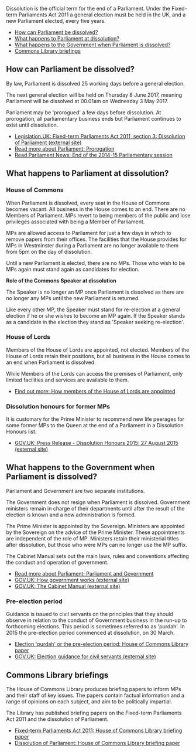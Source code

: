 Dissolution is the official term for the end of a Parliament. Under the Fixed-term Parliaments Act 2011 a general election must be held in the UK, and a new Parliament elected, every five years.


*   [How can Parliament be dissolved?](#jump-link-0)
*   [What happens to Parliament at dissolution?](#jump-link-1)
*   [What happens to the Government when Parliament is dissolved?](#jump-link-2)
*   [Commons Library briefings](#jump-link-3)

## How can Parliament be dissolved?

By law, Parliament is dissolved 25 working days before a general election.

The next general election will be held on Thursday 8 June 2017, meaning Parliament will be dissolved at 00.01am on Wednesday 3 May 2017.

Parliament may be 'prorogued' a few days before dissolution. At prorogation, all parliamentary business ends but Parliament continues to exist until dissolution.

*   [Legislation.UK: Fixed-term Parliaments Act 2011, section 3: Dissolution of Parliament (external site)](http://www.legislation.gov.uk/ukpga/2011/14/section/3)
*   [Read more about Parliament: Prorogation](http://www.parliament.uk/about/how/occasions/prorogation/)
*   [Read Parliament News: End of the 2014-15 Parliamentary session](http://www.parliament.uk/business/news/2015/march/prorogation-end-of-session/)

## What happens to Parliament at dissolution?

### House of Commons

When Parliament is dissolved, every seat in the House of Commons becomes vacant. All business in the House comes to an end. There are no Members of Parliament. MPs revert to being members of the public and lose privileges associated with being a Member of Parliament.

MPs are allowed access to Parliament for just a few days in which to remove papers from their offices. The facilities that the House provides for MPs in Westminster during a Parliament are no longer available to them from 5pm on the day of dissolution.

Until a new Parliament is elected, there are no MPs. Those who wish to be MPs again must stand again as candidates for election.

**Role of the Commons Speaker at dissolution**

The Speaker is no longer an MP once Parliament is dissolved as there are no longer any MPs until the new Parliament is returned.

Like every other MP, the Speaker must stand for re-election at a general election if he or she wishes to become an MP again. If the Speaker stands as a candidate in the election they stand as 'Speaker seeking re-election'.

### House of Lords

Members of the House of Lords are appointed, not elected. Members of the House of Lords retain their positions, but all business in the House comes to an end when Parliament is dissolved.

While Members of the Lords can access the premises of Parliament, only limited facilities and services are available to them.

*   [Find out more: How members of the House of Lords are appointed](http://www.parliament.uk/business/lords/whos-in-the-house-of-lords/members-and-their-roles/how-members-are-appointed/)

### Dissolution honours for former MPs

It is customary for the Prime Minister to recommend new life peerages for some former MPs to the Queen at the end of a Parliament in a Dissolution Honours list.

*   [GOV.UK: Press Release - Dissolution Honours 2015: 27 August 2015 (external site)](https://www.gov.uk/government/news/dissolution-honours-2015)

## What happens to the Government when Parliament is dissolved?

Parliament and Government are two separate institutions.

The Government does not resign when Parliament is dissolved. Government ministers remain in charge of their departments until after the result of the election is known and a new administration is formed.

The Prime Minister is appointed by the Sovereign. Ministers are appointed by the Sovereign on the advice of the Prime Minister. These appointments are independent of the role of MP. Ministers retain their ministerial titles after dissolution, but those who were MPs can no longer use the MP suffix.

The Cabinet Manual sets out the main laws, rules and conventions affecting the conduct and operation of government.

*   [Read more about Parliament: Parliament and Government](http://www.parliament.uk/about/how/role/parliament-government/)
*   [GOV.UK: How government works (external site)](https://www.gov.uk/government/how-government-works)
*   [GOV.UK: The Cabinet Manual (external site)](https://www.gov.uk/government/publications/cabinet-manual)

### Pre-election period 

Guidance is issued to civil servants on the principles that they should observe in relation to the conduct of Government business in the run-up to forthcoming elections. This period is sometimes referred to as 'purdah'. In 2015 the pre-election period commenced at dissolution, on 30 March.

*   [Election 'purdah' or the pre-election period: House of Commons Library paper](http://www.parliament.uk/briefing-papers/SN05262/election-purdah-or-the-preelection-period)
*   [GOV.UK: Election guidance for civil servants (external site)](https://www.gov.uk/government/publications/election-guidance-for-civil-servants)

## Commons Library briefings

The House of Commons Library produces briefing papers to inform MPs and their staff of key issues. The papers contain factual information and a range of opinions on each subject, and aim to be politically impartial.

The Library has published briefing papers on the Fixed-term Parliaments Act 2011 and the dissolution of Parliament.

*   [Fixed-term Parliaments Act 2011: House of Commons Library briefing paper](http://www.parliament.uk/business/publications/research/briefing-papers/SN06111/fixedterm-parliaments-act-2011)
*   [Dissolution of Parliament: House of Commons Library briefing paper](http://www.parliament.uk/business/publications/research/briefing-papers/SN05085/dissolution-of-parliament)

